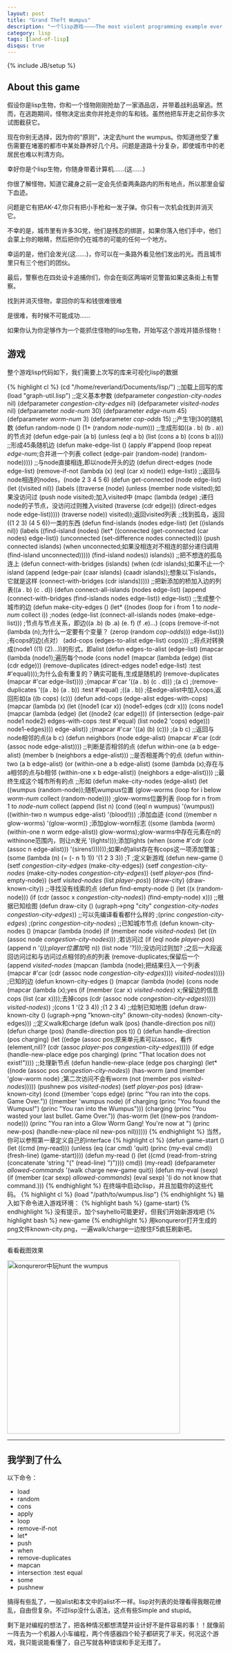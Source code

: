 ```yaml
---
layout: post
title: "Grand Theft Wumpus"
description: "一个lisp游戏————The most violent programming example ever put into a textbook"
category: lisp
tags: [land-of-lisp]
disqus: true
---
```

{% include JB/setup %}

## About this game

假设你是lisp生物，你和一个怪物刚刚抢劫了一家酒品店，并带着战利品窜逃。然而，在逃跑期间，怪物决定出卖你并抢走你的车和钱。虽然他把车开走之前你多次试图截获它。

现在你别无选择，因为你的“原则”，决定去hunt the wumpus。你知道他受了重伤需要在堵塞的都市中某处静养好几个月。问题是道路十分复杂，即使城市中的老居民也难以判清方向。

幸好你是个lisp生物，你随身带着计算机......(这......)

你很了解怪物，知道它藏身之前一定会先侦查两条路内的所有地点，所以那里会留下血迹。

问题是它有把AK-47,你只有把小手枪和一发子弹。你只有一次机会找到并消灭它。

不幸的是，城市里有许多3G党，他们是残忍的绑匪，如果你落入他们手中，他们会蒙上你的眼睛，然后把你仍在城市的可能的任何一个地方。

幸运的是，他们会发光(这......)，你可以在一条路外看见他们发出的光。而且城市里只有三个他们的团伙。

最后，警察也在四处设卡追捕你们，你会在街区两端听见警笛如果这条街上有警察。

找到并消灭怪物，拿回你的车和钱很难很难

是很难，有时候不可能成功......

如果你认为你足够作为一个能抓住怪物的lisp生物，开始写这个游戏并猎杀怪物！

## 游戏

整个游戏lisp代码如下，我们需要上次写的库来可视化lisp的数据

{% highlight cl %}
(cd "/home/reverland/Documents/lisp/")
;;加载上回写的库
(load "graph-util.lisp")
;;定义基本参数
(defparameter *congestion-city-nodes* nil)
(defparameter *congestion-city-edges* nil)
(defparameter *visited-nodes* nil)
(defparameter *node-num* 30)
(defparameter *edge-num* 45)
(defparameter *worm-num* 3)
(defparameter *cop-odds* 15)
;;产生1到30的随机数
(defun random-node ()
  (1+ (random *node-num*)))
;;生成形如((a . b) (b . a))的节点对
(defun edge-pair (a b)
  (unless (eql a b)
    (list (cons a b) (cons b a))))
;;形成45条随机边
(defun make-edge-list ()
  (apply #'append (loop repeat *edge-num*;合并进一个列表
                        collect (edge-pair (random-node) (random-node)))))
;;与node直接相连,即以node开头的边
(defun direct-edges (node edge-list)
  (remove-if-not (lambda (x)
                   (eql (car x) node))
                 edge-list))
;;返回与node相连的nodes，(node 2 3 4 5 6)
(defun get-connected (node edge-list)
  (let ((visited nil))
    (labels ((traverse (node)
               (unless (member node visited);如果没访问过
                 (push node visited);加入visited中
                 (mapc (lambda (edge)
                         ;递归node的子节点，没访问过则推入visited
                         (traverse (cdr edge)))
                       (direct-edges node edge-list)))))
      (traverse node))
    visited));返回visited列表
;;找到孤岛，返回((1 2 3) (4 5 6))一类的东西
(defun find-islands (nodes edge-list)
  (let ((islands nil))
    (labels ((find-island (nodes)
               (let* ((connected (get-connected (car nodes) edge-list))
                      (unconnected (set-difference nodes connected)))
                 (push connected islands)
                 (when unconnected;如果没相连对不相连的部分递归调用
                   (find-island unconnected)))))
      (find-island nodes))
    islands))
;;把不想连的孤岛连上
(defun connect-with-bridges (islands)
  (when (cdr islands);如果不止一个island
    (append (edge-pair (caar islands) (caadr islands));想象以下islands，它就是这样
            (connect-with-bridges (cdr islands)))))
;;把新添加的桥加入边的列表((a . b) (c . d))
(defun connect-all-islands (nodes edge-list)
  (append (connect-with-bridges (find-islands nodes edge-list)) edge-list))
;;生成整个城市的边
(defun make-city-edges ()
  (let* ((nodes (loop for i from 1 to *node-num*
                      collect i))
         ;nodes
         (edge-list (connect-all-islands nodes (make-edge-list)))
         ;节点与节点关系，即边((a .b) (b .a) (e. f) (f .e)...) 
         (cops (remove-if-not (lambda (n);为什么一定要有个变量？
                                (zerop (random *cop-odds*)))
                              edge-list)))
    ;有cops的边(点对）
    (add-cops (edges-to-alist edge-list) cops)))
;;将点对转换成(node1 ((1) (2)...))的形式，即alist
(defun edges-to-alist (edge-list)
  (mapcar (lambda (node1);遍历每个node
            (cons node1
                  (mapcar (lambda (edge)
                            (list (cdr edge)))
                          (remove-duplicates (direct-edges node1 edge-list)
                                             :test #'equal))));为什么会有重复的？确实可能有,生成是随机的
          (remove-duplicates (mapcar #'car edge-list))))
;(mapcar #'car '((a . b) (c . d)))
;(a c)
;(remove-duplicates '((a . b) (a . b)) :test #'equal)
;((a . b))
;往edge-alist中加入cops,返回形如(a ((b cops) (c)))
(defun add-cops (edge-alist edges-with-cops)
  (mapcar (lambda (x)
            (let ((node1 (car x))
                  (node1-edges (cdr x)))
              (cons node1
                    (mapcar (lambda (edge)
                              (let ((node2 (car edge)))
                                (if (intersection (edge-pair node1 node2)
                                                  edges-with-cops
                                                  :test #'equal)
                                  (list node2 'cops)
                                  edge)))
                            node1-edges))))
          edge-alist))
;(mapcar #'car '((a) (b) (c)))
;(a b c)
;;返回与node相邻的点(a b c)
(defun neighbors (node edge-alist)
  (mapcar #'car (cdr (assoc node edge-alist))))
;;判断是否相邻的点
(defun within-one (a b edge-alist)
  (member b (neighbors a edge-alist)))
;;是否相差两个的点
(defun within-two (a b edge-alist)
  (or (within-one a b edge-alist)
      (some (lambda (x);存在与a相邻的点与b相邻
              (within-one x b edge-alist))
            (neighbors a edge-alist))))
;;最终生成这个城市所有的点
;;形如
(defun make-city-nodes (edge-alist)
  (let ((wumpus (random-node));随机wumpus位置
        (glow-worms (loop for i below *worm-num*
                          collect (random-node))))
    ;glow-worms位置列表
    (loop for n from 1 to *node-num*
          collect (append (list n)
                          (cond ((eql n wumpus) '(wumpus))
                                ((within-two n wumpus edge-alist) '(blood!)))
                          ;添加血迹
                          (cond ((member n glow-worms)
                                 '(glow-worm))
                                ;添加glow-worn标志
                                ((some (lambda (worm)
                                         (within-one n worm edge-alist))
                                       glow-worms);glow-warms中存在元素在n的withinone范围内，则让n发光
                                 '(lights!)));添加lights
                          (when (some #'cdr (cdr (assoc n edge-alist)))
                            '(sirens!))))));如果n的alist存在有cops这一项添加警笛
;(some (lambda (n) (= (- n 1) 1)) '(1 2 3 3))
;T
;定义新游戏
(defun new-game ()
  (setf *congestion-city-edges* (make-city-edges))
  (setf *congestion-city-nodes* (make-city-nodes *congestion-city-edges*))
  (setf *player-pos* (find-empty-node))
  (setf *visited-nodes* (list *player-pos*))
  (draw-city)
  (draw-known-city))
;;寻找没有线索的点
(defun find-empty-node ()
  (let ((x (random-node)))
    (if (cdr (assoc x *congestion-city-nodes*))
      (find-empty-node)
      x)))
;;根据已知绘图
(defun draw-city ()
  (ugraph->png "city" *congestion-city-nodes* *congestion-city-edges*))
;;可以先编译看看都什么样的
;(princ *congestion-city-edges*)
;(princ *congestion-city-nodes*)
;;已知城市节点
(defun known-city-nodes ()
  (mapcar (lambda (node)
            (if (member node *visited-nodes*)
              (let ((n (assoc node *congestion-city-nodes*)))
                ;若访问过
                (if (eql node *player-pos*)
                  (append n '(*));player位置加*号
                  n))
              (list node '?)));没访问过则加?
          ;之后一大段返回访问过和与访问过点相邻的点的列表
          (remove-duplicates;保留后一个
            (append *visited-nodes*
                    (mapcan (lambda (node);把结果归入一个列表
                              (mapcar #'car
                                      (cdr (assoc node
                                                  *congestion-city-edges*))))
                            *visited-nodes*)))))
;已知的边
(defun known-city-edges ()
  (mapcar (lambda (node)
            (cons node (mapcar (lambda (x);yes
                                 (if (member (car x) *visited-nodes*)
                                   x;保留边的信息cops
                                   (list (car x))));去掉cops
                               (cdr (assoc node *congestion-city-edges*)))))
          *visited-nodes*))
;(cons 1 '(2 3 4))
;(1 2 3 4)
;;绘制已知地图
(defun draw-known-city ()
  (ugraph->png "known-city" (known-city-nodes) (known-city-edges)))
;;定义walk和charge
(defun walk (pos)
  (handle-direction pos nil))
(defun charge (pos)
  (handle-direction pos t))
()
(defun handle-direction (pos charging)
  (let ((edge (assoc pos;原来单元素可以assoc，看作(element,nil)?
                     (cdr (assoc *player-pos* *congestion-city-edges*)))))
    (if edge
      (handle-new-place edge pos charging)
      (princ "That location does not exist!"))))
;;处理新节点
(defun handle-new-place (edge pos charging)
  (let* ((node (assoc pos *congestion-city-nodes*))
         (has-worm (and (member 'glow-worm node)
                        ;第二次访问不会有worm
                        (not (member pos *visited-nodes*)))))
    (pushnew pos *visited-nodes*)
    (setf *player-pos* pos)
    (draw-known-city)
    (cond ((member 'cops edge) (princ "You ran into the cops. Game Over."))
          ((member 'wumpus node) (if charging
                                   (princ "You found the Wumpus!")
                                   (princ "You ran into the Wumpus")))
          (charging (princ "You wasted your last bullet. Game Over."))
          (has-worm (let ((new-pos (random-node)))
                      (princ "You ran into a Glow Worm Gang! You're now at ")
                      (princ new-pos)
                      (handle-new-place nil new-pos nil))))))
{% endhighlight %}
当然，你可以参照第一章定义自己的interface
{% highlight cl %}
(defun game-start ()
  (let ((cmd (my-read)))
    (unless (eq (car cmd) 'quit)
      (princ (my-eval cmd))
      (fresh-line)
      (game-start))))
(defun my-read ()
  (let ((cmd (read-from-string
               (concatenate 'string "(" (read-line) ")"))))
    cmd))
(my-read)
(defparameter *allowed-commands* '(walk charge new-game quit))
(defun my-eval (sexp)
  (if (member (car sexp) *allowed-commands*)
    (eval sexp)
    '(i do not know that command.)))
{% endhighlight %}
在终端中启动clisp，并且加载你的这些代码。
{% highlight cl %}
(load "/path/to/wumpus.lisp")
{% endhighlight %}
输入如下命令进入游戏环境：
{% highlight bash %}
(game-start)
{% endhighlight %}
没有提示，加个sayhello可能更好，但我们开始新游戏吧
{% highlight bash %}
new-game
{% endhighlight %}
用konqureror打开生成的png文件known-city.png，一遍walk/charge一边按住F5疯狂刷新吧。

***

看看截图效果

<img src="http://lhtlyybox.googlecode.com/files/%E6%8A%93%E5%9B%BE70.png" hight="200" width="400" alt="konqureror中玩hunt the wumpus" />

***

## 我学到了什么

以下命令：

- load
- random
- cons
- apply
- loop
- remove-if-not
- let*
- push
- when
- remove-duplicates
- mapcan
- intersection :test equal
- some
- pushnew

搞得有些乱了，一般alist和本文中的alist不一样。lisp对列表的处理看得我眼花缭乱，自由但复杂。不过lisp没什么语法，这点有些Simple and stupid。

剩下是对编程的想法了，把各种情况都想清楚并设计好不是件容易的事！！就像前一阵去为一个机器人小车编程，两个传感器四个轮子都研究了半天，何况这个游戏，我只能说能看懂了，自己写就各种错误和手足无措了。

